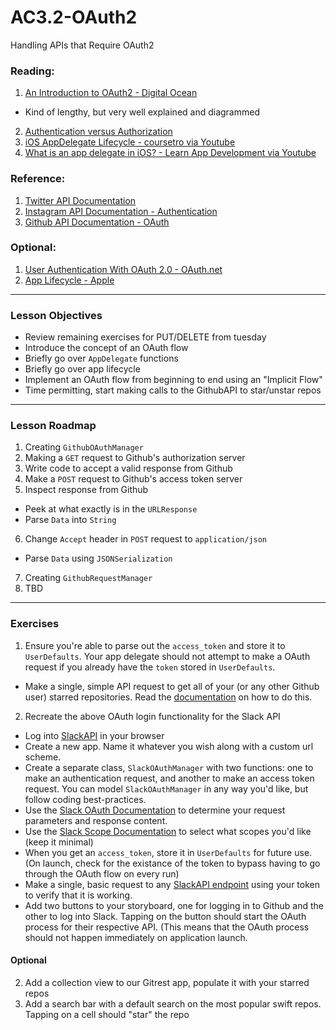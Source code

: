 # AC3.2-OAuth2
Handling APIs that Require OAuth2

### Reading:
1. [An Introduction to OAuth2 - Digital Ocean](https://www.digitalocean.com/community/tutorials/an-introduction-to-oauth-2)
  - Kind of lengthy, but very well explained and diagrammed
2. [Authentication versus Authorization](http://stackoverflow.com/questions/6556522/authentication-versus-authorization)
3. [iOS AppDelegate Lifecycle - coursetro via Youtube](https://www.youtube.com/watch?v=silrqFmux-s)
4. [What is an app delegate in iOS? - Learn App Development via Youtube](https://www.youtube.com/watch?v=8p3RVXtY2k8)

### Reference: 
1. [Twitter API Documentation](https://dev.twitter.com/overview/api)
2. [Instagram API Documentation - Authentication](https://www.instagram.com/developer/authentication/)
3. [Github API Documentation - OAuth](https://developer.github.com/v3/oauth/)

### Optional: 
1. [User Authentication With OAuth 2.0 - OAuth.net](https://oauth.net/articles/authentication/)
2. [App Lifecycle - Apple](https://developer.apple.com/library/content/documentation/iPhone/Conceptual/iPhoneOSProgrammingGuide/TheAppLifeCycle/TheAppLifeCycle.html)

---
### Lesson Objectives
- Review remaining exercises for PUT/DELETE from tuesday
- Introduce the concept of an OAuth flow
- Briefly go over `AppDelegate` functions
- Briefly go over app lifecycle
- Implement an OAuth flow from beginning to end using an "Implicit Flow"
- Time permitting, start making calls to the GithubAPI to star/unstar repos

---
### Lesson Roadmap

1. Creating `GithubOAuthManager` 
2. Making a `GET` request to Github's authorization server
3. Write code to accept a valid response from Github
4. Make a `POST` request to Github's access token server
5. Inspect response from Github
  - Peek at what exactly is in the `URLResponse`
  - Parse `Data` into `String`
6. Change `Accept` header in `POST` request to `application/json`
  - Parse `Data` using `JSONSerialization`
7. Creating `GithubRequestManager`
8. TBD
  

---
### Exercises

1. Ensure you're able to parse out the `access_token` and store it to `UserDefaults`. Your app delegate should not attempt to make a OAuth request if you already have the `token` stored in `UserDefaults`. 
  - Make a single, simple API request to get all of your (or any other Github user) starred repositories. Read the [documentation](https://developer.github.com/v3/activity/starring/) on how to do this.
2. Recreate the above OAuth login functionality for the Slack API
  - Log into [SlackAPI](https://api.slack.com/) in your browser
  - Create a new app. Name it whatever you wish along with a custom url scheme. 
  - Create a separate class, `SlackOAuthManager` with two functions: one to make an authentication request, and another to make an access token request. You can model `SlackOAuthManager` in any way you'd like, but follow coding best-practices. 
  - Use the [Slack OAuth Documentation](https://api.slack.com/docs/oauth) to determine your request parameters and response content. 
  - Use the [Slack Scope Documentation](https://api.slack.com/docs/oauth-scopes) to select what scopes you'd like (keep it minimal)
  - When you get an `access_token`, store it in `UserDefaults` for future use. (On launch, check for the existance of the token to bypass having to go through the OAuth flow on every run)
  - Make a single, basic request to any [SlackAPI endpoint](https://api.slack.com/methods) using your token to verify that it is working. 
  - Add two buttons to your storyboard, one for logging in to Github and the other to log into Slack. Tapping on the button should start the OAuth process for their respective API. (This means that the OAuth process should not happen immediately on application launch.

#### Optional
2. Add a collection view to our Gitrest app, populate it with your starred repos
3. Add a search bar with a default search on the most popular swift repos. Tapping on a cell should "star" the repo
